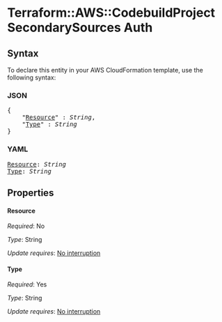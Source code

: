 # Terraform::AWS::CodebuildProject SecondarySources Auth

## Syntax

To declare this entity in your AWS CloudFormation template, use the following syntax:

### JSON

<pre>
{
    "<a href="#resource" title="Resource">Resource</a>" : <i>String</i>,
    "<a href="#type" title="Type">Type</a>" : <i>String</i>
}
</pre>

### YAML

<pre>
<a href="#resource" title="Resource">Resource</a>: <i>String</i>
<a href="#type" title="Type">Type</a>: <i>String</i>
</pre>

## Properties

#### Resource

_Required_: No

_Type_: String

_Update requires_: [No interruption](https://docs.aws.amazon.com/AWSCloudFormation/latest/UserGuide/using-cfn-updating-stacks-update-behaviors.html#update-no-interrupt)

#### Type

_Required_: Yes

_Type_: String

_Update requires_: [No interruption](https://docs.aws.amazon.com/AWSCloudFormation/latest/UserGuide/using-cfn-updating-stacks-update-behaviors.html#update-no-interrupt)

